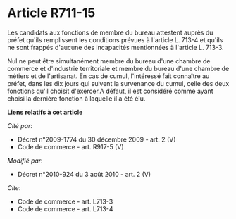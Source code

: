 # Article R711-15

Les candidats aux fonctions de membre du bureau attestent auprès du préfet qu'ils remplissent les conditions prévues à
l'article L. 713-4 et qu'ils ne sont frappés d'aucune des incapacités mentionnées à l'article L. 713-3. 

Nul ne peut être simultanément membre du bureau d'une chambre de commerce et d'industrie territoriale et membre du bureau
d'une chambre de métiers et de l'artisanat. En cas de cumul, l'intéressé fait connaître au préfet, dans les dix jours qui
suivent la survenance du cumul, celle des deux fonctions qu'il choisit d'exercer.A défaut, il est considéré comme ayant
choisi la dernière fonction à laquelle il a été élu.

**Liens relatifs à cet article**

_Cité par_:

  - Décret n°2009-1774 du 30 décembre 2009 - art. 2 (V)
  - Code de commerce - art. R917-5 (V)

_Modifié par_:

  - Décret n°2010-924 du 3 août 2010 - art. 2 (V)

_Cite_:

  - Code de commerce - art. L713-3
  - Code de commerce - art. L713-4
